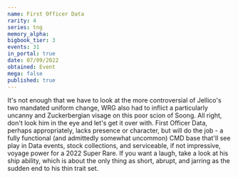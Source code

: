 ```yaml
---
name: First Officer Data
rarity: 4
series: tng
memory_alpha:
bigbook_tier: 3
events: 31
in_portal: true
date: 07/09/2022
obtained: Event
mega: false
published: true
---
```


It's not enough that we have to look at the more controversial of Jellico's two mandated uniform change, WRG also had to inflict a particularly uncanny and Zuckerbergian visage on this poor scion of Soong. All right, don't look him in the eye and let's get it over with. First Officer Data, perhaps appropriately, lacks presence or character, but will do the job - a fully functional (and admittedly somewhat uncommon) CMD base that'll see play in Data events, stock collections, and serviceable, if not impressive, voyage power for a 2022 Super Rare. If you want a laugh, take a look at his ship ability, which is about the only thing as short, abrupt, and jarring as the sudden end to his thin trait set.
